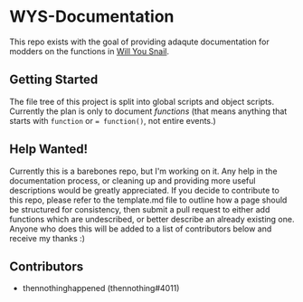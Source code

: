 # WYS-Documentation
 This repo exists with the goal of providing adaqute documentation for modders on the functions in [Will You Snail](https://store.steampowered.com/app/1115050/Will_You_Snail/).

## Getting Started
 The file tree of this project is split into global scripts and object scripts. Currently the plan is only to document *functions* (that means anything that starts with `function` or `= function()`, not entire events.)

## Help Wanted!
 Currently this is a barebones repo, but I'm working on it.
 Any help in the documentation process, or cleaning up and providing more useful descriptions would be greatly appreciated.
 If you decide to contribute to this repo, please refer to the template.md file to outline how a page should be structured for consistency, then submit a pull request to either add functions which are undescribed, or better describe an already existing one. Anyone who does this will be added to a list of contributors below and receive my thanks :)

## Contributors
 - thennothinghappened (thennothing#4011)